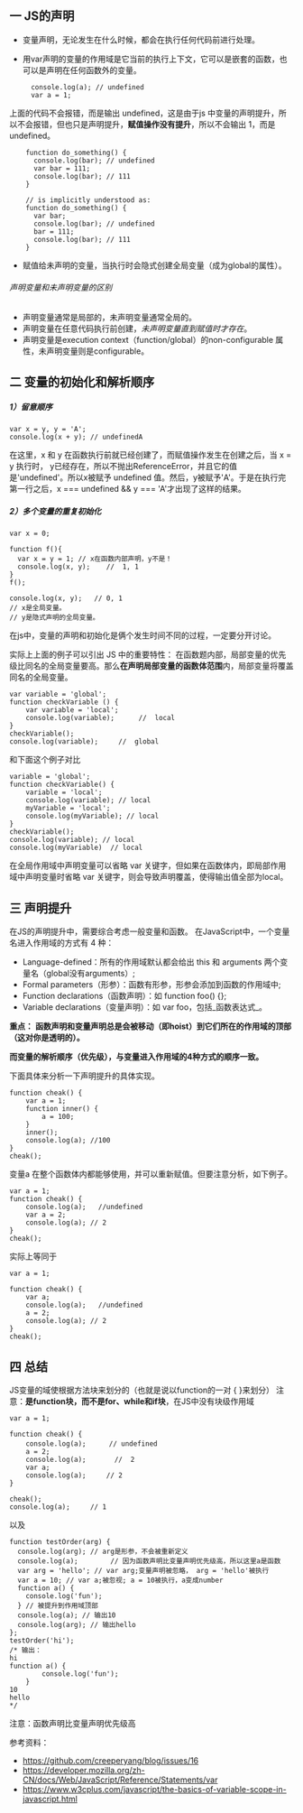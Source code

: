 

## 一 JS的声明

- 变量声明，无论发生在什么时候，都会在执行任何代码前进行处理。
- 用var声明的变量的作用域是它当前的执行上下文，它可以是嵌套的函数，也可以是声明在任何函数外的变量。



        console.log(a); // undefined
        var a = 1;
上面的代码不会报错，而是输出 undefined，这是由于js 中变量的声明提升，所以不会报错，但也只是声明提升，**赋值操作没有提升**，所以不会输出 1，而是undefined。


        function do_something() {
          console.log(bar); // undefined
          var bar = 111;
          console.log(bar); // 111
        }
    
        // is implicitly understood as: 
        function do_something() {
   		  var bar;
  	      console.log(bar); // undefined
          bar = 111;
          console.log(bar); // 111
        }


- 赋值给未声明的变量，当执行时会隐式创建全局变量（成为global的属性）。

###### 声明变量和未声明变量的区别
- 声明变量通常是局部的，未声明变量通常全局的。
- 声明变量在任意代码执行前创建，*未声明变量直到赋值时才存在*。
- 声明变量是execution context（function/global）的non-configurable 属性，未声明变量则是configurable。

## 二 变量的初始化和解析顺序
##### 1）留意顺序
    var x = y, y = 'A';
    console.log(x + y); // undefinedA
在这里，x 和 y 在函数执行前就已经创建了，而赋值操作发生在创建之后，当 x = y 执行时， y已经存在，所以不抛出ReferenceError，并且它的值是'undefined'。所以x被赋予 undefined 值。然后，y被赋予'A'。于是在执行完第一行之后，x === undefined && y === 'A'才出现了这样的结果。
##### 2）多个变量的重复初始化

    var x = 0;

    function f(){
      var x = y = 1; // x在函数内部声明，y不是！
      console.log(x, y);    //  1, 1
    }
    f();

    console.log(x, y);   // 0, 1
    // x是全局变量。
    // y是隐式声明的全局变量。 
在js中，变量的声明和初始化是俩个发生时间不同的过程，一定要分开讨论。

实际上上面的例子可以引出 JS 中的重要特性：
  在函数题内部，局部变量的优先级比同名的全局变量要高。那么**在声明局部变量的函数体范围**内，局部变量将覆盖同名的全局变量。

    var variable = 'global';
    function checkVariable () {
    	var variable = 'local';
    	console.log(variable);      //  local
    }
    checkVariable();     
    console.log(variable);     //  global
和下面这个例子对比

    variable = 'global';
    function checkVariable() { 
	    variable = 'local';
    	console.log(variable); // local
        myVariable = 'local'; 
        console.log(myVariable); // local
    }
    checkVariable(); 
    console.log(variable); // local
    console.log(myVariable)  // local
在全局作用域中声明变量可以省略 var 关键字，但如果在函数体内，即局部作用域中声明变量时省略 var 关键字，则会导致声明覆盖，使得输出值全部为local。
## 三 声明提升
在JS的声明提升中，需要综合考虑一般变量和函数。
在JavaScript中，一个变量名进入作用域的方式有 4 种：

- Language-defined：所有的作用域默认都会给出 this 和 arguments 两个变量名（global没有arguments）;
- Formal parameters（形参）：函数有形参，形参会添加到函数的作用域中;
- Function declarations（函数声明）：如 function foo() {};
- Variable declarations（变量声明）：如 var foo，包括_函数表达式_。

**重点：** 
**函数声明和变量声明总是会被移动（即hoist）到它们所在的作用域的顶部（这对你是透明的）。**

**而变量的解析顺序（优先级），与变量进入作用域的4种方式的顺序一致。**

下面具体来分析一下声明提升的具体实现。

	function cheak() {
		var a = 1;
		function inner() {
			a = 100;
		}
		inner();
		console.log(a); //100
	}
	cheak();
变量a 在整个函数体内都能够使用，并可以重新赋值。但要注意分析，如下例子。

	var a = 1;
	function cheak() {
		console.log(a);   //undefined
		var a = 2;
		console.log(a); // 2
	}
	cheak();
实际上等同于

	var a = 1;

	function cheak() {
		var a;
		console.log(a);   //undefined
		a = 2;
		console.log(a); // 2
	}
	cheak();
## 四 总结
JS变量的域使根据方法块来划分的（也就是说以function的一对 { }来划分）
注意：**是function块，而不是for、while和if块**，在JS中没有块级作用域

	var a = 1;
	
	function cheak() {
		console.log(a);   　 // undefined
		a = 2;
		console.log(a);       //  2
		var a;
		console.log(a);     // 2
	}
	
	cheak();
	console.log(a);     // 1
以及


    function testOrder(arg) {
	  console.log(arg); // arg是形参，不会被重新定义
	  console.log(a);        // 因为函数声明比变量声明优先级高，所以这里a是函数
	  var arg = 'hello'; // var arg;变量声明被忽略， arg = 'hello'被执行
	  var a = 10; // var a;被忽视; a = 10被执行，a变成number
	  function a() {
	    console.log('fun');
	  } // 被提升到作用域顶部
	  console.log(a); // 输出10
	  console.log(arg); // 输出hello
	}; 
	testOrder('hi');
	/* 输出：
	hi 
	function a() {
	        console.log('fun');
	    }
	10 
	hello 
	*/
注意：函数声明比变量声明优先级高

参考资料：
- https://github.com/creeperyang/blog/issues/16
- https://developer.mozilla.org/zh-CN/docs/Web/JavaScript/Reference/Statements/var
- https://www.w3cplus.com/javascript/the-basics-of-variable-scope-in-javascript.html

